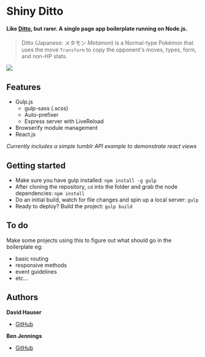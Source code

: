 # Shiny Ditto

#### Like [Ditto](https://github.com/idealogue/ditto), but rarer. A single page app boilerplate running on Node.js.
> Ditto (Japanese: メタモン *Metamon*) is a Normal-type Pokémon that uses the move `Transform` to copy the opponent's moves, types, form, and non-HP stats.

![](http://cl.ly/image/2e1f2H0Q130G/shiny_ditto.gif)

## Features

- Gulp.js
  * gulp-sass (.scss)
  * Auto-prefixer
  * Express server with LiveReload
- Browserify module management
- React.js

_Currently includes a simple tumblr API example to demonstrate react views_

## Getting started
- Make sure you have gulp installed: `npm install -g gulp`
- After cloning the repository, `cd` into the folder and grab the node dependencies: `npm install`
- Do an initial build, watch for file changes and spin up a local server: `gulp`
- Ready to deploy? Build the project: `gulp build`

## To do

Make some projects using this to figure out what should go in the boilerplate eg: 
- basic routing
- responsive methods
- event guidelines
- etc...

## Authors
**David Hauser**
- [GitHub](http://github.com/haustraliaer)

**Ben Jennings**
- [GitHub](http://github.com/jenbennings)
